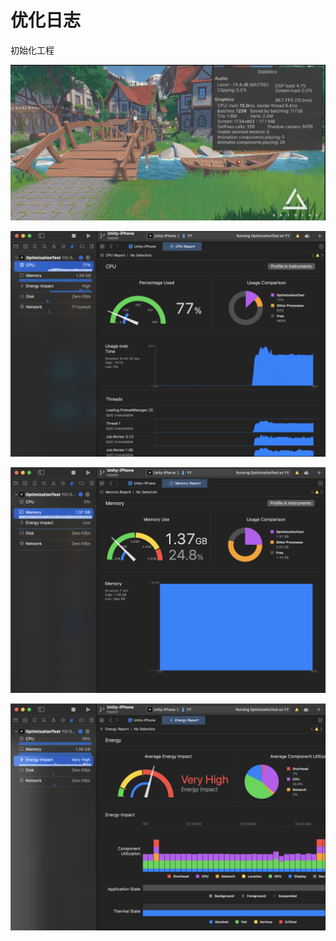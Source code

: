 # 优化日志

初始化工程

![image-20250605011951690](Log.assets/image-20250605011951690.png)

![image-20250604223505361](Log.assets/image-20250604223505361.png)

![image-20250604223359010](Log.assets/image-20250604223359010.png)

![image-20250604224001133](Log.assets/image-20250604224001133.png)
